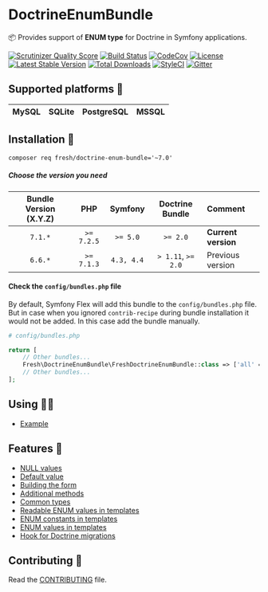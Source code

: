 # DoctrineEnumBundle

📦 Provides support of **ENUM type** for Doctrine in Symfony applications.

[![Scrutinizer Quality Score](https://img.shields.io/scrutinizer/g/fre5h/DoctrineEnumBundle.svg?style=flat-square)](https://scrutinizer-ci.com/g/fre5h/DoctrineEnumBundle/)
[![Build Status](https://img.shields.io/travis/fre5h/DoctrineEnumBundle/master.svg?style=flat-square)](https://travis-ci.org/fre5h/DoctrineEnumBundle)
[![CodeCov](https://img.shields.io/codecov/c/github/fre5h/DoctrineEnumBundle.svg?style=flat-square)](https://codecov.io/github/fre5h/DoctrineEnumBundle)
[![License](https://img.shields.io/packagist/l/fresh/doctrine-enum-bundle.svg?style=flat-square)](https://packagist.org/packages/fresh/doctrine-enum-bundle)
[![Latest Stable Version](https://img.shields.io/packagist/v/fresh/doctrine-enum-bundle.svg?style=flat-square)](https://packagist.org/packages/fresh/doctrine-enum-bundle)
[![Total Downloads](https://img.shields.io/packagist/dt/fresh/doctrine-enum-bundle.svg?style=flat-square)](https://packagist.org/packages/fresh/doctrine-enum-bundle)
[![StyleCI](https://styleci.io/repos/6553368/shield?style=flat-square)](https://styleci.io/repos/6553368)
[![Gitter](https://img.shields.io/badge/gitter-join%20chat-brightgreen.svg?style=flat-square)](https://gitter.im/fre5h/DoctrineEnumBundle)

## Supported platforms 🧐

| MySQL | SQLite | PostgreSQL | MSSQL |
|-------|--------|------------|-------|

## Installation 🌱

```composer req fresh/doctrine-enum-bundle='~7.0'```

##### Choose the version you need

| Bundle Version (X.Y.Z) | PHP              | Symfony          | Doctrine Bundle    | Comment                   |
|:----------------------:|:----------------:|:----------------:|:------------------:|:--------------------------|
| `7.1.*`                | `>= 7.2.5`       | `>= 5.0`         | `>= 2.0`           | **Current version**       |
| `6.6.*`                | `>= 7.1.3`       | `4.3, 4.4`       | `> 1.11`, `>= 2.0` | Previous version          |

#### Check the `config/bundles.php` file

By default, Symfony Flex will add this bundle to the `config/bundles.php` file.
But in case when you ignored `contrib-recipe` during bundle installation it would not be added. In this case add the bundle manually.

```php
# config/bundles.php

return [
    // Other bundles...
    Fresh\DoctrineEnumBundle\FreshDoctrineEnumBundle::class => ['all' => true],
    // Other bundles...
];
```

## Using 🧑‍🎓

* [Example](./Resources/docs/example_of_using.md "Example")

## Features 🎁

* [NULL values](./Resources/docs/null_values.md "NULL values")
* [Default value](./Resources/docs/default_value.md "Default value")
* [Building the form](./Resources/docs/building_the_form.md "Building the form")
* [Additional methods](./Resources/docs/additional_methods.md "Additional methods")
* [Common types](./Resources/docs/common_types.md "Common types")
* [Readable ENUM values in templates](./Resources/docs/readable_enum_values_in_template.md "Readable ENUM values in templates")
* [ENUM constants in templates](./Resources/docs/enum_constants_in_templates.md "ENUM constants in templates")
* [ENUM values in templates](./Resources/docs/enum_values_in_templates.md "ENUM values in templates")
* [Hook for Doctrine migrations](./Resources/docs/hook_for_doctrine_migrations.md "Hook for Doctrine migrations")

## Contributing 🤝

Read the [CONTRIBUTING](https://github.com/fre5h/DoctrineEnumBundle/blob/master/.github/CONTRIBUTING.md) file.
